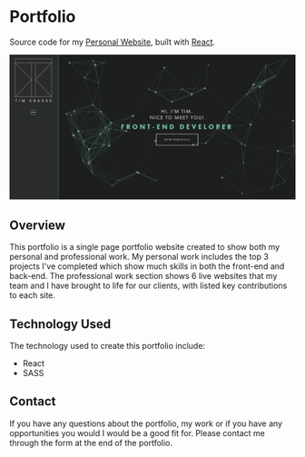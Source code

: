 # Portfolio

Source code for my [Personal Website](https://timkrause.dev/), built with [React](https://reactjs.org/).

<img width="600" alt="Screen Shot 2022-02-01 at 11 41 48 AM" src="./src/images/portfolio_home.PNG">

## Overview

This portfolio is a single page portfolio website created to show both my personal and professional work. My personal work includes the top 3 projects I've completed which show much skills in both the front-end and back-end. The professional work section shows 6 live websites that my team and I have brought to life for our clients, with listed key contributions to each site.

## Technology Used
The technology used to create this portfolio include:

- React
- SASS

## Contact
If you have any questions about the portfolio, my work or if you have any opportunities you would I would be a good fit for. Please contact me through the form at the end of the portfolio.